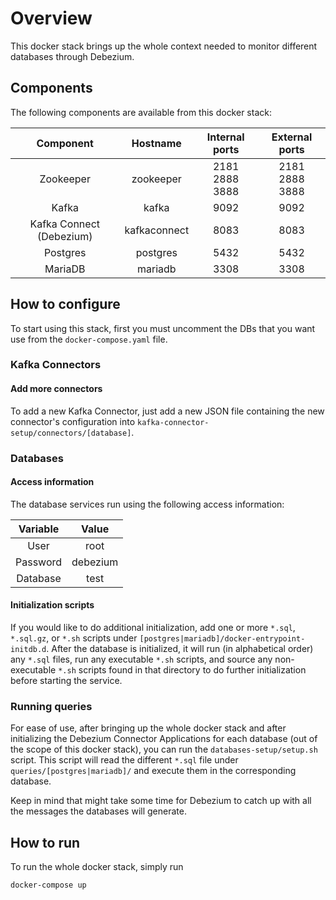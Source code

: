 # Overview
This docker stack brings up the whole context needed to monitor
different databases through Debezium.

## Components
The following components are available from this docker stack:

| Component                | Hostname     | Internal ports       | External ports      |
| :-------:                |:--------:    | :-----------:        | :-----------:       |
| Zookeeper                | zookeeper    | 2181<br>2888<br>3888 | 2181<br>2888<br>3888|
| Kafka                    | kafka        | 9092                 | 9092                |
| Kafka Connect (Debezium) | kafkaconnect | 8083                 | 8083                |
| Postgres                 | postgres     | 5432                 | 5432                |
| MariaDB                  | mariadb      | 3308                 | 3308                |

## How to configure
To start using this stack, first you must uncomment the DBs that you want
use from the `docker-compose.yaml` file.

### Kafka Connectors
#### Add more connectors
To add a new Kafka Connector, just add a new JSON file
containing the new connector's configuration
into `kafka-connector-setup/connectors/[database]`.

### Databases
#### Access information
The database services run using the following access information:

| Variable | Value |
| :------: | :---: |
| User     | root  |
| Password | debezium |
| Database | test |

#### Initialization scripts
If you would like to do additional initialization, 
add one or more `*.sql`, `*.sql.gz`, or `*.sh` scripts under
`[postgres|mariadb]/docker-entrypoint-initdb.d`. 
After the database is initialized, it will run (in alphabetical order)
any `*.sql` files, 
run any executable `*.sh` scripts, 
and source any non-executable `*.sh` scripts found in that directory 
to do further initialization before starting the service.

### Running queries
For ease of use, after bringing up the whole docker stack and after
initializing the Debezium Connector Applications for each database
(out of the scope of this docker stack), you can run the
`databases-setup/setup.sh` script.
This script will read the different `*.sql` file under `queries/[postgres|mariadb]/`
and execute them in the corresponding database.

Keep in mind that might take some time for Debezium to catch up with
all the messages the databases will generate.

## How to run
To run the whole docker stack, simply run
```bash
docker-compose up
```